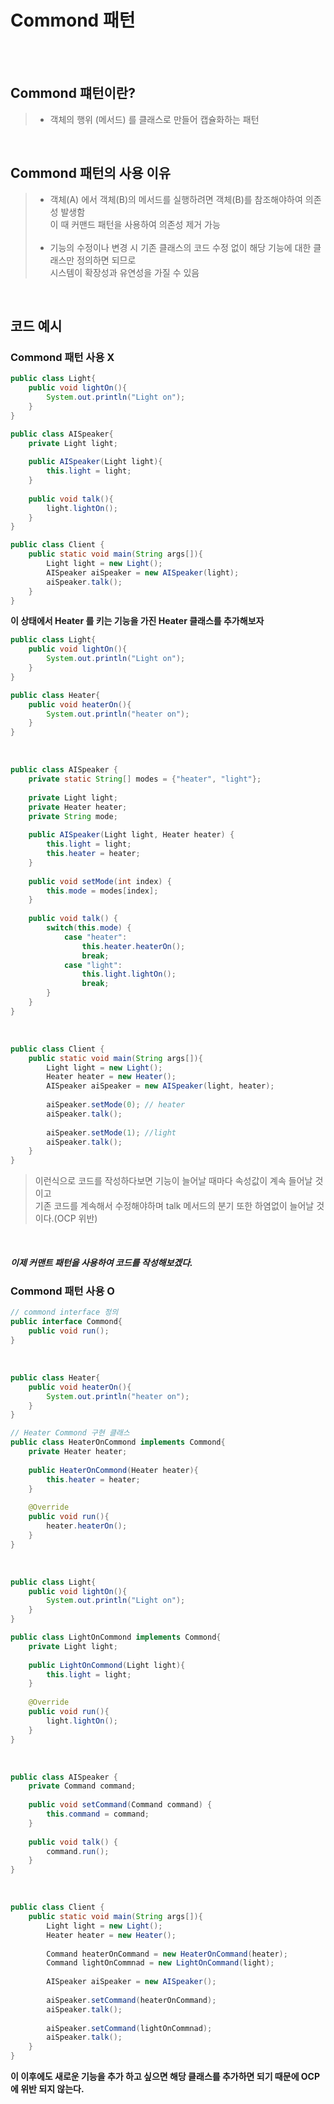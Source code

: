 # Commond 패턴
 
&nbsp;      
&nbsp;    

## Commond 퍠턴이란?
> - 객체의 행위 (메서드) 를 클래스로 만들어 캡슐화하는 패턴

&nbsp;
&nbsp;   

## Commond 패턴의 사용 이유
> -  객체(A) 에서 객체(B)의 메서드를 실행하려면 객체(B)를 참조해야하여 의존성 발생함    
>  이 때 커맨드 패턴을 사용하여 의존성 제거 가능   
> &nbsp;  
> - 기능의 수정이나 변경 시 기존 클래스의 코드 수정 없이 해당 기능에 대한 클래스만 정의하면 되므로   
> 시스템이 확장성과 유연성을 가질 수 있음

&nbsp;
&nbsp;

## 코드 예시
### Commond 패턴 사용 X

```java
public class Light{
    public void lightOn(){
        System.out.println("Light on");
    }
}
```
```java
public class AISpeaker{
    private Light light;
    
    public AISpeaker(Light light){
        this.light = light;
    }
    
    public void talk(){
        light.lightOn();
    }
}
```
```java
public class Client {
    public static void main(String args[]){
    	Light light = new Light();
        AISpeaker aiSpeaker = new AISpeaker(light);
        aiSpeaker.talk();
    }
}
```
**이 상태에서 Heater 를 키는 기능을 가진 Heater 클래스를 추가해보자**

```java
public class Light{
    public void lightOn(){
        System.out.println("Light on");
    }
}
```
```java
public class Heater{
    public void heaterOn(){
        System.out.println("heater on");
    }
}
```
&nbsp;
```java
public class AISpeaker {
	private static String[] modes = {"heater", "light"};
    
	private Light light;
    private Heater heater;
    private String mode;
    
    public AISpeaker(Light light, Heater heater) {
    	this.light = light;
        this.heater = heater;
    }
    
    public void setMode(int index) {
    	this.mode = modes[index];
    }
    
    public void talk() {
    	switch(this.mode) {
        	case "heater":
            	this.heater.heaterOn();
                break;
            case "light":
            	this.light.lightOn();
                break;
        }
    }
}
```
&nbsp;
```java
public class Client {
    public static void main(String args[]){
    	Light light = new Light();
        Heater heater = new Heater();
        AISpeaker aiSpeaker = new AISpeaker(light, heater);
        
        aiSpeaker.setMode(0); // heater
        aiSpeaker.talk();
        
        aiSpeaker.setMode(1); //light
        aiSpeaker.talk();
    }
}
```

> 이런식으로 코드를 작성하다보면 기능이 늘어날 때마다 속성값이 계속 들어날 것이고   
> 기존 코드를 계속해서 수정해야하며 talk 메서드의 분기 또한 하염없이 늘어날 것이다.(OCP 위반)

&nbsp;   

##### 이제 커맨트 패턴을 사용하여 코드를 작성해보겠다.


### Commond 패턴 사용 O

```java
// commond interface 정의
public interface Commond{
    public void run();
}
```
&nbsp;
```java
public class Heater{
    public void heaterOn(){
        System.out.println("heater on");
    }
}
```
```java
// Heater Commond 구현 클래스
public class HeaterOnCommond implements Commond{
    private Heater heater;
    
    public HeaterOnCommond(Heater heater){
        this.heater = heater;
    }
    
    @Override
    public void run(){
        heater.heaterOn();
    }
}
```
&nbsp;
```java
public class Light{
    public void lightOn(){
        System.out.println("Light on");
    }
}
```
```java
public class LightOnCommond implements Commond{
    private Light light;
    
    public LightOnCommond(Light light){
        this.light = light;
    }
    
    @Override
    public void run(){
        light.lightOn();
    }
}
```
&nbsp;
```java
public class AISpeaker {
	private Command command;
    
    public void setCommand(Command command) {
    	this.command = command;
    }
    
    public void talk() {
    	command.run();
    }
}
```
&nbsp;
```java
public class Client {
    public static void main(String args[]){
    	Light light = new Light();
        Heater heater = new Heater();
        
        Command heaterOnCommand = new HeaterOnCommand(heater);
        Command lightOnCommnad = new LightOnCommand(light);
        
        AISpeaker aiSpeaker = new AISpeaker();
        
        aiSpeaker.setCommand(heaterOnCommand);
        aiSpeaker.talk();
        
        aiSpeaker.setCommand(lightOnCommnad);
        aiSpeaker.talk();
    }
}
```
**이 이후에도 새로운 기능을 추가 하고 싶으면 해당 클래스를 추가하면 되기 때문에 OCP에 위반 되지 않는다.**